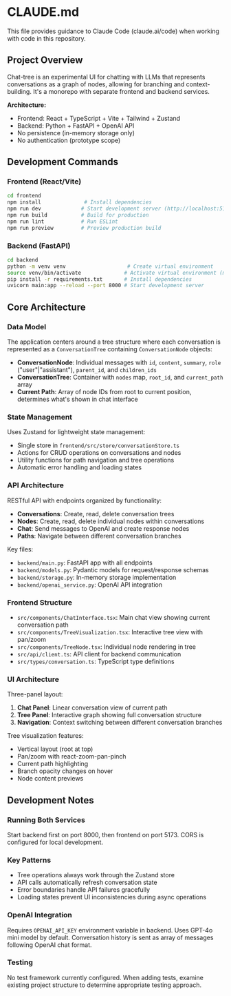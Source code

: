 # CLAUDE.md

This file provides guidance to Claude Code (claude.ai/code) when working with code in this repository.

## Project Overview

Chat-tree is an experimental UI for chatting with LLMs that represents conversations as a graph of nodes, allowing for branching and context-building. It's a monorepo with separate frontend and backend services.

**Architecture:**
- Frontend: React + TypeScript + Vite + Tailwind + Zustand
- Backend: Python + FastAPI + OpenAI API
- No persistence (in-memory storage only)
- No authentication (prototype scope)

## Development Commands

### Frontend (React/Vite)
```bash
cd frontend
npm install              # Install dependencies
npm run dev             # Start development server (http://localhost:5173)
npm run build           # Build for production
npm run lint            # Run ESLint
npm run preview         # Preview production build
```

### Backend (FastAPI)
```bash
cd backend
python -m venv venv                    # Create virtual environment
source venv/bin/activate              # Activate virtual environment (macOS/Linux)
pip install -r requirements.txt       # Install dependencies
uvicorn main:app --reload --port 8000 # Start development server
```

## Core Architecture

### Data Model
The application centers around a tree structure where each conversation is represented as a `ConversationTree` containing `ConversationNode` objects:

- **ConversationNode**: Individual messages with `id`, `content`, `summary`, `role` ("user"|"assistant"), `parent_id`, and `children_ids`
- **ConversationTree**: Container with `nodes` map, `root_id`, and `current_path` array
- **Current Path**: Array of node IDs from root to current position, determines what's shown in chat interface

### State Management
Uses Zustand for lightweight state management:
- Single store in `frontend/src/store/conversationStore.ts`
- Actions for CRUD operations on conversations and nodes
- Utility functions for path navigation and tree operations
- Automatic error handling and loading states

### API Architecture
RESTful API with endpoints organized by functionality:
- **Conversations**: Create, read, delete conversation trees
- **Nodes**: Create, read, delete individual nodes within conversations
- **Chat**: Send messages to OpenAI and create response nodes
- **Paths**: Navigate between different conversation branches

Key files:
- `backend/main.py`: FastAPI app with all endpoints
- `backend/models.py`: Pydantic models for request/response schemas
- `backend/storage.py`: In-memory storage implementation
- `backend/openai_service.py`: OpenAI API integration

### Frontend Structure
- `src/components/ChatInterface.tsx`: Main chat view showing current conversation path
- `src/components/TreeVisualization.tsx`: Interactive tree view with pan/zoom
- `src/components/TreeNode.tsx`: Individual node rendering in tree
- `src/api/client.ts`: API client for backend communication
- `src/types/conversation.ts`: TypeScript type definitions

### UI Architecture
Three-panel layout:
1. **Chat Panel**: Linear conversation view of current path
2. **Tree Panel**: Interactive graph showing full conversation structure
3. **Navigation**: Context switching between different conversation branches

Tree visualization features:
- Vertical layout (root at top)
- Pan/zoom with react-zoom-pan-pinch
- Current path highlighting
- Branch opacity changes on hover
- Node content previews

## Development Notes

### Running Both Services
Start backend first on port 8000, then frontend on port 5173. CORS is configured for local development.

### Key Patterns
- Tree operations always work through the Zustand store
- API calls automatically refresh conversation state
- Error boundaries handle API failures gracefully
- Loading states prevent UI inconsistencies during async operations

### OpenAI Integration
Requires `OPENAI_API_KEY` environment variable in backend. Uses GPT-4o mini model by default. Conversation history is sent as array of messages following OpenAI chat format.

### Testing
No test framework currently configured. When adding tests, examine existing project structure to determine appropriate testing approach.